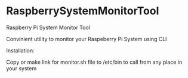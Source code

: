 # RaspberrySystemMonitorTool
Raspberry Pi System Monitor Tool

Convinient utility to monitor your Raspeberry Pi System using CLI

Installation:

Copy or make link for monitor.sh file to /etc/bin to call from any place in your system
